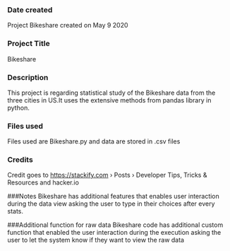 ### Date created
Project Bikeshare created on May 9 2020

### Project Title
Bikeshare

### Description
This project is regarding statistical study of the Bikeshare data from the three cities in US.It uses the extensive methods from pandas library in python.

### Files used
Files used are Bikeshare.py and data are stored in .csv files

### Credits
Credit goes to https://stackify.com › Posts › Developer Tips, Tricks & Resources
and hacker.io

###Notes
Bikeshare has additional features that enables user interaction during the data view asking the user to type in their choices after every stats.

###Additional function for raw data
Bikeshare code has additional custom function that enabled the user interaction during the execution asking the user to let the system know if they want to view the raw data
